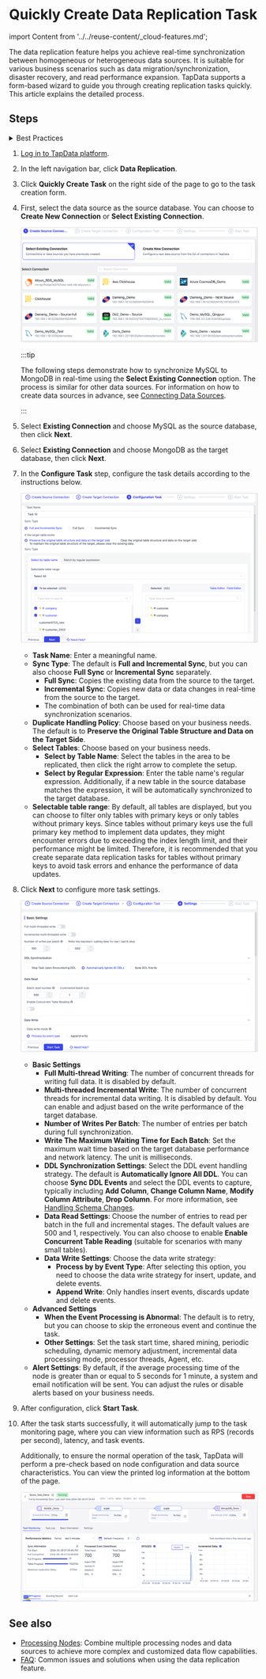 # Quickly Create Data Replication Task

import Content from '../../reuse-content/_cloud-features.md';

<Content />

The data replication feature helps you achieve real-time synchronization between homogeneous or heterogeneous data sources. It is suitable for various business scenarios such as data migration/synchronization, disaster recovery, and read performance expansion. TapData supports a form-based wizard to guide you through creating replication tasks quickly. This article explains the detailed process.

## Steps

<details>
  <summary>Best Practices</summary>
  To build efficient and reliable data replication tasks, it is recommended to read <a href="../../../best-practice/data-sync">Data Synchronization Best Practices</a> before starting to configure tasks.
</details>

1. [Log in to TapData platform](../log-in.md).

2. In the left navigation bar, click **Data Replication**.

3. Click **Quickly Create Task** on the right side of the page to go to the task creation form.

4. First, select the data source as the source database. You can choose to **Create New Connection** or **Select Existing Connection**.

   ![Select Data Source](../../images/select_data_source.png)

   :::tip

   The following steps demonstrate how to synchronize MySQL to MongoDB in real-time using the **Select Existing Connection** option. The process is similar for other data sources. For information on how to create data sources in advance, see [Connecting Data Sources](../../prerequisites/README.md).

   :::

5. Select **Existing Connection** and choose MySQL as the source database, then click **Next**.

6. Select **Existing Connection** and choose MongoDB as the target database, then click **Next**.

7. In the **Configure Task** step, configure the task details according to the instructions below.

   ![Configure Task](../../images/select_data_sync_policy.png)

   * **Task Name**: Enter a meaningful name.
   * **Sync Type**: The default is **Full and Incremental Sync**, but you can also choose **Full Sync** or **Incremental Sync** separately.
     - **Full Sync**: Copies the existing data from the source to the target.
     - **Incremental Sync**: Copies new data or data changes in real-time from the source to the target.
     - The combination of both can be used for real-time data synchronization scenarios.
   * **Duplicate Handling Policy**: Choose based on your business needs. The default is to **Preserve the Original Table Structure and Data on the Target Side**.
   * **Select Tables**: Choose based on your business needs.
     - **Select by Table Name**: Select the tables in the area to be replicated, then click the right arrow to complete the setup.
     - **Select by Regular Expression**: Enter the table name's regular expression. Additionally, if a new table in the source database matches the expression, it will be automatically synchronized to the target database.
   * **Selectable table range**: By default, all tables are displayed, but you can choose to filter only tables with primary keys or only tables without primary keys. Since tables without primary keys use the full primary key method to implement data updates, they might encounter errors due to exceeding the index length limit, and their performance might be limited. Therefore, it is recommended that you create separate data replication tasks for tables without primary keys to avoid task errors and enhance the performance of data updates.

8. Click **Next** to configure more task settings.

   ![Task Settings](../../images/data_sync_task_settings.png)

   * **Basic Settings**
     - **Full Multi-thread Writing**: The number of concurrent threads for writing full data. It is disabled by default.
     - **Multi-threaded Incremental Write**: The number of concurrent threads for incremental data writing. It is disabled by default. You can enable and adjust based on the write performance of the target database.
     - **Number of Writes Per Batch**: The number of entries per batch during full synchronization.
     - **Write The Maximum Waiting Time for Each Batch**: Set the maximum wait time based on the target database performance and network latency. The unit is milliseconds.
     - **DDL Synchronization Settings**: Select the DDL event handling strategy. The default is **Automatically Ignore All DDL**. You can choose **Sync DDL Events** and select the DDL events to capture, typically including **Add Column**, **Change Column Name**, **Modify Column Attribute**, **Drop Column**. For more information, see [Handling Schema Changes](../../best-practice/handle-schema-changes.md).
     - **Data Read Settings**: Choose the number of entries to read per batch in the full and incremental stages. The default values are 500 and 1, respectively. You can also choose to enable **Enable Concurrent Table Reading** (suitable for scenarios with many small tables).
     - **Data Write Settings**: Choose the data write strategy:
       - **Process by by Event Type**: After selecting this option, you need to choose the data write strategy for insert, update, and delete events.
       - **Append Write**: Only handles insert events, discards update and delete events.
   * **Advanced Settings**
     - **When the Event Processing is Abnormal**: The default is to retry, but you can choose to skip the erroneous event and continue the task.
     - **Other Settings**: Set the task start time, shared mining, periodic scheduling, dynamic memory adjustment, incremental data processing mode, processor threads, Agent, etc.
   * **Alert Settings**: By default, if the average processing time of the node is greater than or equal to 5 seconds for 1 minute, a system and email notification will be sent. You can adjust the rules or disable alerts based on your business needs.

9. After configuration, click **Start Task**.

10. After the task starts successfully, it will automatically jump to the task monitoring page, where you can view information such as RPS (records per second), latency, and task events.

    Additionally, to ensure the normal operation of the task, TapData will perform a pre-check based on node configuration and data source characteristics. You can view the printed log information at the bottom of the page.

    ![Task Monitoring](../../images/quick_task_monitor.png)

## See also

* [Processing Nodes](process-node.md): Combine multiple processing nodes and data sources to achieve more complex and customized data flow capabilities.
* [FAQ](../../faq/data-pipeline.md): Common issues and solutions when using the data replication feature.

